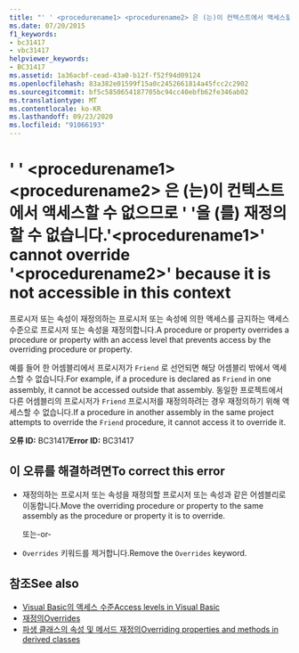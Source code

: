 ```yaml
---
title: "' ' <procedurename1> <procedurename2> 은 (는)이 컨텍스트에서 액세스할 수 없으므로 ' '을 (를) 재정의할 수 없습니다."
ms.date: 07/20/2015
f1_keywords:
- bc31417
- vbc31417
helpviewer_keywords:
- BC31417
ms.assetid: 1a36acbf-cead-43a0-b12f-f52f94d09124
ms.openlocfilehash: 83a382e01599f15a0c2452661814a45fcc2c2902
ms.sourcegitcommit: bf5c5850654187705bc94cc40ebfb62fe346ab02
ms.translationtype: MT
ms.contentlocale: ko-KR
ms.lasthandoff: 09/23/2020
ms.locfileid: "91066193"
---
```

# <a name="procedurename1-cannot-override-procedurename2-because-it-is-not-accessible-in-this-context"></a><span data-ttu-id="8251d-102">' ' \<procedurename1> \<procedurename2> 은 (는)이 컨텍스트에서 액세스할 수 없으므로 ' '을 (를) 재정의할 수 없습니다.</span><span class="sxs-lookup"><span data-stu-id="8251d-102">'\<procedurename1>' cannot override '\<procedurename2>' because it is not accessible in this context</span></span>

<span data-ttu-id="8251d-103">프로시저 또는 속성이 재정의하는 프로시저 또는 속성에 의한 액세스를 금지하는 액세스 수준으로 프로시저 또는 속성을 재정의합니다.</span><span class="sxs-lookup"><span data-stu-id="8251d-103">A procedure or property overrides a procedure or property with an access level that prevents access by the overriding procedure or property.</span></span>  
  
 <span data-ttu-id="8251d-104">예를 들어 한 어셈블리에서 프로시저가 `Friend` 로 선언되면 해당 어셈블리 밖에서 액세스할 수 없습니다.</span><span class="sxs-lookup"><span data-stu-id="8251d-104">For example, if a procedure is declared as `Friend` in one assembly, it cannot be accessed outside that assembly.</span></span> <span data-ttu-id="8251d-105">동일한 프로젝트에서 다른 어셈블리의 프로시저가 `Friend` 프로시저를 재정의하려는 경우 재정의하기 위해 액세스할 수 없습니다.</span><span class="sxs-lookup"><span data-stu-id="8251d-105">If a procedure in another assembly in the same project attempts to override the `Friend` procedure, it cannot access it to override it.</span></span>  
  
 <span data-ttu-id="8251d-106">**오류 ID:** BC31417</span><span class="sxs-lookup"><span data-stu-id="8251d-106">**Error ID:** BC31417</span></span>  
  
## <a name="to-correct-this-error"></a><span data-ttu-id="8251d-107">이 오류를 해결하려면</span><span class="sxs-lookup"><span data-stu-id="8251d-107">To correct this error</span></span>  
  
- <span data-ttu-id="8251d-108">재정의하는 프로시저 또는 속성을 재정의할 프로시저 또는 속성과 같은 어셈블리로 이동합니다.</span><span class="sxs-lookup"><span data-stu-id="8251d-108">Move the overriding procedure or property to the same assembly as the procedure or property it is to override.</span></span>  
  
     <span data-ttu-id="8251d-109">또는</span><span class="sxs-lookup"><span data-stu-id="8251d-109">-or-</span></span>  
  
- <span data-ttu-id="8251d-110">`Overrides` 키워드를 제거합니다.</span><span class="sxs-lookup"><span data-stu-id="8251d-110">Remove the `Overrides` keyword.</span></span>  
  
## <a name="see-also"></a><span data-ttu-id="8251d-111">참조</span><span class="sxs-lookup"><span data-stu-id="8251d-111">See also</span></span>

- [<span data-ttu-id="8251d-112">Visual Basic의 액세스 수준</span><span class="sxs-lookup"><span data-stu-id="8251d-112">Access levels in Visual Basic</span></span>](../programming-guide/language-features/declared-elements/access-levels.md)
- [<span data-ttu-id="8251d-113">재정의</span><span class="sxs-lookup"><span data-stu-id="8251d-113">Overrides</span></span>](../language-reference/modifiers/overrides.md)
- [<span data-ttu-id="8251d-114">파생 클래스의 속성 및 메서드 재정의</span><span class="sxs-lookup"><span data-stu-id="8251d-114">Overriding properties and methods in derived classes</span></span>](../programming-guide/language-features/objects-and-classes/inheritance-basics.md#overriding-properties-and-methods-in-derived-classes)
